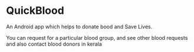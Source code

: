 # QuickBlood
An Android app which helps to donate bood and Save Lives. 

You can request for a particular blood group, and see other blood requests and also contact blood donors in kerala

